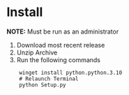 # Install
**NOTE:** Must be run as an administrator
1. Download most recent release
2. Unzip Archive
3. Run the following commands
```
	winget install python.python.3.10
	# Relaunch Terminal
	python Setup.py
```
